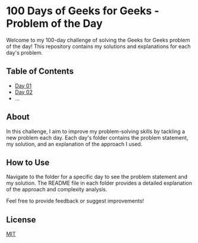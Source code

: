 # 100 Days of Geeks for Geeks - Problem of the Day

Welcome to my 100-day challenge of solving the Geeks for Geeks problem of the day! This repository contains my solutions and explanations for each day's problem.

## Table of Contents
- [Day 01](./Day01)
- [Day 02](./Day02)
- ...

## About
In this challenge, I aim to improve my problem-solving skills by tackling a new problem each day. Each day's folder contains the problem statement, my solution, and an explanation of the approach I used.

## How to Use
Navigate to the folder for a specific day to see the problem statement and my solution. The README file in each folder provides a detailed explanation of the approach and complexity analysis.

Feel free to provide feedback or suggest improvements!

## License
[MIT](LICENSE)
